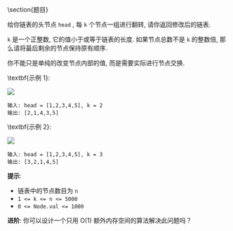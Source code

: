 \section{题目}

给你链表的头节点 `head` , 每 `k` 个节点一组进行翻转, 请你返回修改后的链表. 

`k` 是一个正整数, 它的值小于或等于链表的长度. 如果节点总数不是 `k` 的整数倍, 那么请将最后剩余的节点保持原有顺序. 

你不能只是单纯的改变节点内部的值, 而是需要实际进行节点交换. 

\textbf{示例 1}: 

![](images/25-1.jpg)

```
输入: head = [1,2,3,4,5], k = 2
输出: [2,1,4,3,5]
```

\textbf{示例 2}: 

![](images/25-2.jpg)

```
输入: head = [1,2,3,4,5], k = 3
输出: [3,2,1,4,5]
```
 
**提示**: 

- 链表中的节点数目为 `n`
- `1 <= k <= n <= 5000`
- `0 <= Node.val <= 1000`

**进阶**: 你可以设计一个只用 O(1) 额外内存空间的算法解决此问题吗？